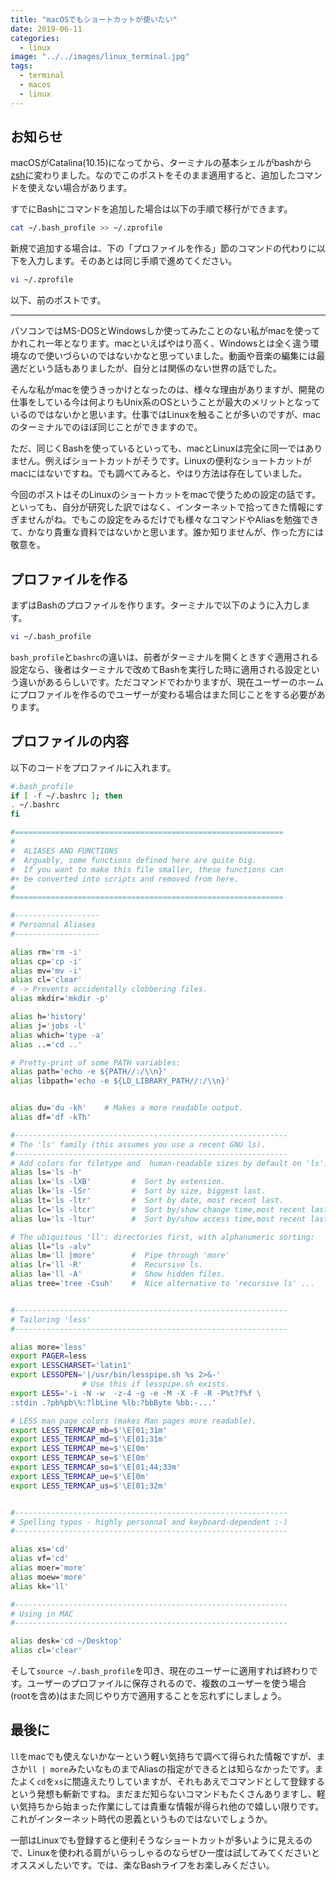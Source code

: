 ```yaml
---
title: "macOSでもショートカットが使いたい"
date: 2019-06-11
categories: 
  - linux
image: "../../images/linux_terminal.jpg"
tags:
  - terminal
  - macos
  - linux
---
```


## お知らせ

macOSがCatalina(10.15)になってから、ターミナルの基本シェルがbashから[zsh](https://ja.wikipedia.org/wiki/Z_Shell)に変わりました。なのでこのポストをそのまま適用すると、追加したコマンドを使えない場合があります。

すでにBashにコマンドを追加した場合は以下の手順で移行ができます。

```bash
cat ~/.bash_profile >> ~/.zprofile
```

新規で追加する場合は、下の「プロファイルを作る」節のコマンドの代わりに以下を入力します。そのあとは同じ手順で進めてください。

```bash
vi ~/.zprofile
```

以下、前のポストです。

---

パソコンではMS-DOSとWindowsしか使ってみたことのない私がmacを使ってかれこれ一年となります。macといえばやはり高く、Windowsとは全く違う環境なので使いづらいのではないかなと思っていました。動画や音楽の編集には最適だという話もありましたが、自分とは関係のない世界の話でした。

そんな私がmacを使うきっかけとなったのは、様々な理由がありますが、開発の仕事をしている今は何よりもUnix系のOSということが最大のメリットとなっているのではないかと思います。仕事ではLinuxを触ることが多いのですが、macのターミナルでのほぼ同じことができますので。

ただ、同じくBashを使っているといっても、macとLinuxは完全に同一ではありません。例えばショートカットがそうです。Linuxの便利なショートカットがmacにはないですね。でも調べてみると、やはり方法は存在していました。

今回のポストはそのLinuxのショートカットをmacで使うための設定の話です。といっても、自分が研究した訳ではなく、インターネットで拾ってきた情報にすぎませんがね。でもこの設定をみるだけでも様々なコマンドやAliasを勉強できて、かなり貴重な資料ではないかと思います。誰か知りませんが、作った方には敬意を。

## プロファイルを作る

まずはBashのプロファイルを作ります。ターミナルで以下のように入力します。

```bash
vi ~/.bash_profile
```

`bash_profile`と`bashrc`の違いは、前者がターミナルを開くときすぐ適用される設定なら、後者はターミナルで改めてBashを実行した時に適用される設定という違いがあるらしいです。ただコマンドでわかりますが、現在ユーザーのホームにプロファイルを作るのでユーザーが変わる場合はまた同じことをする必要があります。

## プロファイルの内容

以下のコードをプロファイルに入れます。

```bash
#.bash_profile
if [ -f ~/.bashrc ]; then
. ~/.bashrc
fi

#============================================================
#
#  ALIASES AND FUNCTIONS
#  Arguably, some functions defined here are quite big.
#  If you want to make this file smaller, these functions can
#+ be converted into scripts and removed from here.
#
#============================================================

#-------------------
# Personnal Aliases
#-------------------

alias rm='rm -i'
alias cp='cp -i'
alias mv='mv -i'
alias cl='clear'
# -> Prevents accidentally clobbering files.
alias mkdir='mkdir -p'

alias h='history'
alias j='jobs -l'
alias which='type -a'
alias ..='cd ..'

# Pretty-print of some PATH variables:
alias path='echo -e ${PATH//:/\\n}'
alias libpath='echo -e ${LD_LIBRARY_PATH//:/\\n}'


alias du='du -kh'    # Makes a more readable output.
alias df='df -kTh'

#-------------------------------------------------------------
# The 'ls' family (this assumes you use a recent GNU ls).
#-------------------------------------------------------------
# Add colors for filetype and  human-readable sizes by default on 'ls':
alias ls='ls -h'
alias lx='ls -lXB'         #  Sort by extension.
alias lk='ls -lSr'         #  Sort by size, biggest last.
alias lt='ls -ltr'         #  Sort by date, most recent last.
alias lc='ls -ltcr'        #  Sort by/show change time,most recent last.
alias lu='ls -ltur'        #  Sort by/show access time,most recent last.

# The ubiquitous 'll': directories first, with alphanumeric sorting:
alias ll="ls -alv"
alias lm='ll |more'        #  Pipe through 'more'
alias lr='ll -R'           #  Recursive ls.
alias la='ll -A'           #  Show hidden files.
alias tree='tree -Csuh'    #  Nice alternative to 'recursive ls' ...


#-------------------------------------------------------------
# Tailoring 'less'
#-------------------------------------------------------------

alias more='less'
export PAGER=less
export LESSCHARSET='latin1'
export LESSOPEN='|/usr/bin/lesspipe.sh %s 2>&-'
                # Use this if lesspipe.sh exists.
export LESS='-i -N -w  -z-4 -g -e -M -X -F -R -P%t?f%f \
:stdin .?pb%pb\%:?lbLine %lb:?bbByte %bb:-...'

# LESS man page colors (makes Man pages more readable).
export LESS_TERMCAP_mb=$'\E[01;31m'
export LESS_TERMCAP_md=$'\E[01;31m'
export LESS_TERMCAP_me=$'\E[0m'
export LESS_TERMCAP_se=$'\E[0m'
export LESS_TERMCAP_so=$'\E[01;44;33m'
export LESS_TERMCAP_ue=$'\E[0m'
export LESS_TERMCAP_us=$'\E[01;32m'


#-------------------------------------------------------------
# Spelling typos - highly personnal and keyboard-dependent :-)
#-------------------------------------------------------------

alias xs='cd'
alias vf='cd'
alias moer='more'
alias moew='more'
alias kk='ll'

#-------------------------------------------------------------
# Using in MAC
#-------------------------------------------------------------

alias desk='cd ~/Desktop'
alias cl='clear'
```

そして`source ~/.bash_profile`を叩き、現在のユーザーに適用すれば終わりです。ユーザーのプロファイルに保存されるので、複数のユーザーを使う場合(rootを含め)はまた同じやり方で適用することを忘れずにしましょう。

## 最後に

`ll`をmacでも使えないかなーという軽い気持ちで調べて得られた情報ですが、まさか`ll | more`みたいなものまでAliasの指定ができるとは知らなかったです。またよく`cd`を`xs`に間違えたりしていますが、それもあえでコマンドとして登録するという発想も斬新ですね。まだまだ知らないコマンドもたくさんありますし、軽い気持ちから始まった作業にしては貴重な情報が得られ他ので嬉しい限りです。これがインターネット時代の恩義というものではないでしょうか。

一部はLinuxでも登録すると便利そうなショートカットが多いように見えるので、Linuxを使われる肩がいらっしゃるのならぜひ一度は試してみてくださいとオススメしたいです。では、楽なBashライフをお楽しみください。
